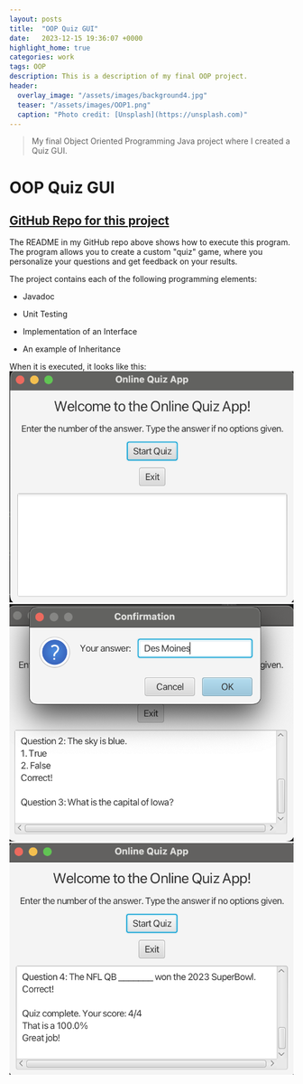 ```yaml
---
layout: posts
title:  "OOP Quiz GUI"
date:   2023-12-15 19:36:07 +0000
highlight_home: true
categories: work
tags: OOP
description: This is a description of my final OOP project.
header:
  overlay_image: "/assets/images/background4.jpg"
  teaser: "/assets/images/OOP1.png"
  caption: "Photo credit: [Unsplash](https://unsplash.com)"
---
```

> My final Object Oriented Programming Java project where I created a Quiz GUI. 

# OOP Quiz GUI
## <a href="https://github.com/kendallstarcevich/OOPFinalProject" target="_blank"><strong>GitHub Repo for this project</strong></a>
The README in my GitHub repo above shows how to execute this program. The program allows you to create a custom "quiz" game, where you personalize your questions and get feedback on your results.

The project contains each of the following programming elements:

- Javadoc

- Unit Testing

- Implementation of an Interface

- An example of Inheritance

When it is executed, it looks like this: 
![Step 1](/assets/images/OOP1.png)
![Step 2](/assets/images/OOP3.png)
![Step 3](/assets/images/OOP4.png)